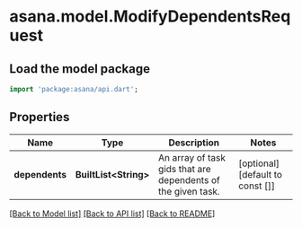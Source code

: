 # asana.model.ModifyDependentsRequest

## Load the model package
```dart
import 'package:asana/api.dart';
```

## Properties
Name | Type | Description | Notes
------------ | ------------- | ------------- | -------------
**dependents** | **BuiltList&lt;String&gt;** | An array of task gids that are dependents of the given task. | [optional] [default to const []]

[[Back to Model list]](../README.md#documentation-for-models) [[Back to API list]](../README.md#documentation-for-api-endpoints) [[Back to README]](../README.md)


